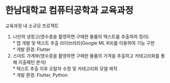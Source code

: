 # 한남대학교 컴퓨터공학과 교육과정<br>
교육과정 내 소규모 프로젝트<br>
1. 나만의 냉장고(영수증을 촬영하면 구매한 물품의 텍스트를 추출하여 정리)<br>
<t>* 앱 개발 및 텍스트 추출 라이브러리(Google ML Kit)를 이용하여 기능 구현<br>
<t>* 개발 환경: Flutter
2. 스마트 가계부(영수증을 촬영하면 구매한 물품의 가격을 추출하고 카테고리화를 통해 지출패턴 분석)<br>
<t>* 텍스트 추출 이후 오탈자 수정 및 카테고리화 모델 제작<br>
<t>* 개발 환경: Flutter, Python
